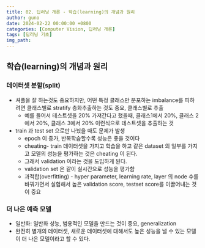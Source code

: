 ```yaml
---
title: 02. 딥러닝 개론 - 학습(learning)의 개념과 원리
author: guno
date: 2024-02-22 00:00:00 +0800
categories: [Computer Vision, 딥러닝 개론]
tags: [딥러닝 기초]
img_path:
---
```


## 학습(learning)의 개념과 원리

### 데이터셋 분할(split)
- 셔플을 잘 하는것도 중요하지만, 어떤 특정 클래스만 분포하는 imbalance를 피하려면 클래스별로 stratify 층화추출하는 것도 중요, 클래스별로 추출
  - 예를 들어서 테스트셋을 20% 가져간다고 했을때, 클래스1에서 20%, 클래스 2에서 20%, 클래스 3에서 20% 이런식으로 테스트셋을 추출하는 것
- train 과 test set 으로만 나눴을 때도 문제가 발생
  - epoch 이 증가, 반복학습할수록 성능은 좋을 것이다
  - cheating- train 데이터셋을 가지고 학습을 하고 같은 dataset 의 일부를 가지고 모델의 성능을 평가하는 것은 cheating 이 된다.
  - 그래서 validation 이라는 것을 도입하게 된다.
  - validation set 은 같이 실시간으로 성능을 평가함
  - 과적합(overfitting) - hyper parameter, learning rate, layer 의 node 수를 바꿔가면서 실험해서 높은 validation score, testset score를 이끌어내는 것이 중요

### 더 나은 예측 모델
- 일반화: 일반화 성능, 범용적인 모델을 만드는 것이 중요, generalization
- 완전히 별개의 데이터셋, 새로운 데이터셋에 대해서도 높은 성능을 낼 수 있는 모델이 더 나은 모델이라고 할 수 있다.  



[nodejs]: https://nodejs.org/
[starter]: https://github.com/cotes2020/chirpy-starter
[pages-workflow-src]: https://docs.github.com/en/pages/getting-started-with-github-pages/configuring-a-publishing-source-for-your-github-pages-site#publishing-with-a-custom-github-actions-workflow
[latest-tag]: https://github.com/cotes2020/jekyll-theme-chirpy/tags
